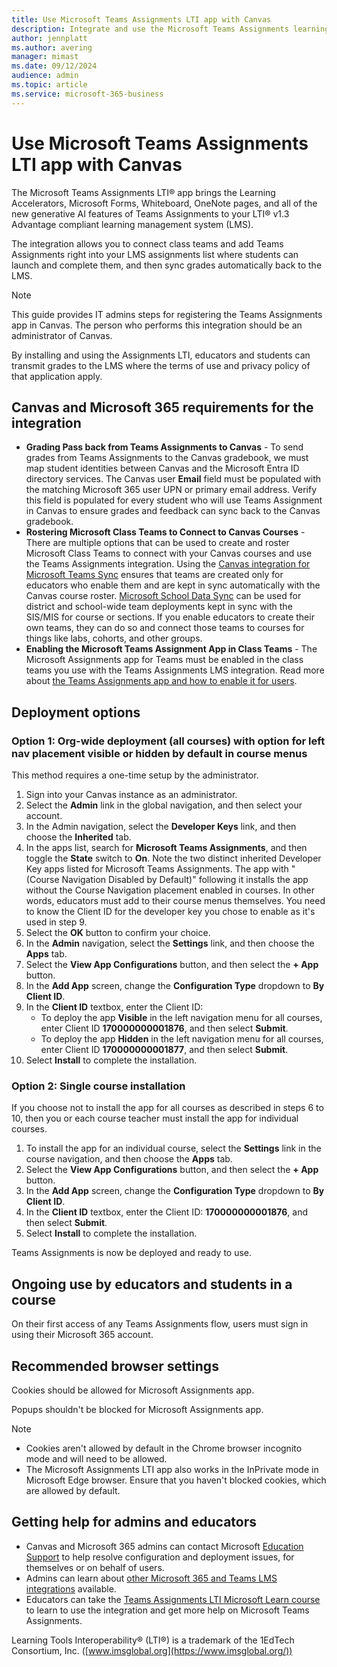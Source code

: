 ```yaml
---
title: Use Microsoft Teams Assignments LTI app with Canvas
description: Integrate and use the Microsoft Teams Assignments learning tool interoperability (LTI) app with Canvas
author: jennplatt
ms.author: avering
manager: mimast
ms.date: 09/12/2024
audience: admin
ms.topic: article
ms.service: microsoft-365-business
---
```


# Use Microsoft Teams Assignments LTI app with Canvas

The Microsoft Teams Assignments LTI® app brings the Learning Accelerators, Microsoft Forms, Whiteboard, OneNote pages, and all of the new generative AI features of Teams Assignments to your LTI® v1.3 Advantage compliant learning management system (LMS).

The integration allows you to connect class teams and add Teams Assignments right into your LMS assignments list where students can launch and complete them, and then sync grades automatically back to the LMS.

> [!NOTE]
> This guide provides IT admins steps for registering the Teams Assignments app in Canvas. The person who performs this integration should be an administrator of Canvas.

By installing and using the Assignments LTI, educators and students can transmit grades to the LMS where the terms of use and privacy policy of that application apply.

## Canvas and Microsoft 365 requirements for the integration

- **Grading Pass back from Teams Assignments to Canvas** - To send grades from Teams Assignments to the Canvas gradebook, we must map student identities between Canvas and the Microsoft Entra ID directory services. The Canvas user **Email** field must be populated with the matching Microsoft 365 user UPN or primary email address. Verify this field is populated for every student who will use Teams Assignment in Canvas to ensure grades and feedback can sync back to the Canvas gradebook.
- **Rostering Microsoft Class Teams to Connect to Canvas Courses** - There are multiple options that can be used to create and roster Microsoft Class Teams to connect with your Canvas courses and use the Teams Assignments integration. Using the [Canvas integration for Microsoft Teams Sync](/microsoft-365/lti/teams-classes-with-canvas#enable-the-microsoft-teams-app-in-canvas) ensures that teams are created only for educators who enable them and are kept in sync automatically with the Canvas course roster. [Microsoft School Data Sync](/schooldatasync/school-data-sync-overview) can be used for district and school-wide team deployments kept in sync with the SIS/MIS for course or sections. If you enable educators to create their own teams, they can do so and connect those teams to courses for things like labs, cohorts, and other groups.
- **Enabling the Microsoft Teams Assignment App in Class Teams** - The Microsoft Assignments app for Teams must be enabled in the class teams you use with the Teams Assignments LMS integration. Read more about [the Teams Assignments app and how to enable it for users](/microsoftteams/expand-teams-across-your-org/assignments-in-teams).

## Deployment options

### Option 1:  Org-wide deployment (all courses) with option for left nav placement visible or hidden by default in course menus

This method requires a one-time setup by the administrator.

1. Sign into your Canvas instance as an administrator.
1. Select the **Admin** link in the global navigation, and then select your account.
1. In the Admin navigation, select the **Developer Keys** link, and then choose the **Inherited** tab.
1. In the apps list, search for **Microsoft Teams Assignments**, and then toggle the **State** switch to **On**. Note the two distinct inherited Developer Key apps listed for Microsoft Teams Assignments. The app with "(Course Navigation Disabled by Default)" following it installs the app without the Course Navigation placement enabled in courses. In other words, educators must add to their course menus themselves. You need to know the Client ID for the developer key you chose to enable as it's used in step 9.
1. Select the **OK** button to confirm your choice.
1. In the **Admin** navigation, select the **Settings** link, and then choose the **Apps** tab.
1. Select the **View App Configurations** button, and then select the **+ App** button.
1. In the **Add App** screen, change the **Configuration Type** dropdown to **By Client ID**.
1. In the **Client ID** textbox, enter the Client ID:
     - To deploy the app **Visible** in the left navigation menu for all courses, enter Client ID **170000000001876**, and then select **Submit**.
     - To deploy the app **Hidden** in the left navigation menu for all courses, enter Client ID **170000000001877**, and then select **Submit**.
1. Select **Install** to complete the installation.

### Option 2:  Single course installation

If you choose not to install the app for all courses as described in steps 6 to 10, then you or each course teacher must install the app for individual courses.

1. To install the app for an individual course, select the **Settings** link in the course navigation, and then choose the **Apps** tab.
1. Select the **View App Configurations** button, and then select the **+ App** button.
1. In the **Add App** screen, change the **Configuration Type** dropdown to **By Client ID**.
1. In the **Client ID** textbox, enter the Client ID: **170000000001876**, and then select **Submit**.
1. Select **Install** to complete the installation.

Teams Assignments is now be deployed and ready to use.

## Ongoing use by educators and students in a course

On their first access of any Teams Assignments flow, users must sign in using their Microsoft 365 account.

## Recommended browser settings

Cookies should be allowed for Microsoft Assignments app.

Popups shouldn't be blocked for Microsoft Assignments app.

> [!NOTE]
>
> - Cookies aren't allowed by default in the Chrome browser incognito mode and will need to be allowed.
> - The Microsoft Assignments LTI app also works in the InPrivate mode in Microsoft Edge browser. Ensure that you haven't blocked cookies, which are allowed by default.

## Getting help for admins and educators

- Canvas and Microsoft 365 admins can contact Microsoft [Education Support](https://aka.ms/edusupport) to help resolve configuration and deployment issues, for themselves or on behalf of users.
- Admins can learn about [other Microsoft 365 and Teams LMS integrations](https://aka.ms/LTIAdminDocs) available.
- Educators can take the [Teams Assignments LTI Microsoft Learn course](https://aka.ms/AssignmentsLTICourse) to learn to use the integration and get more help on Microsoft Teams Assignments.

Learning Tools Interoperability® (LTI®) is a trademark of the 1EdTech Consortium, Inc. ([www.imsglobal.org](https://www.imsglobal.org/))

